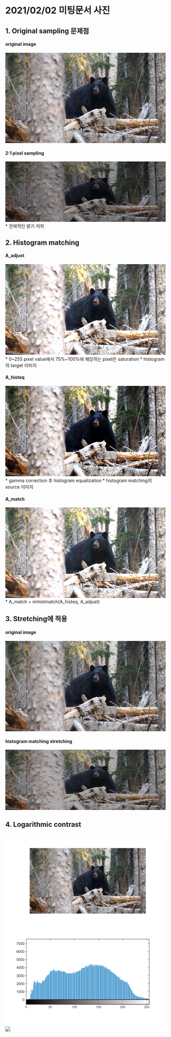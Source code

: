 # 2021/02/02 미팅문서 사진

## 1. Original sampling 문제점
#### original image
<img src = "./A.jpg">

#### 2:1 pixel sampling
<img src = "./A_resize.jpg">
 * 전체적인 밝기 저하


## 2. Histogram matching
#### A_adjust
<img src = "./A_adjust.jpg">
 * 0~255 pixel value에서 75%~100%에 해당하는 pixel은 saturation
 * histogram의 target 이미지

#### A_histeq
<img src = "./A_histeq.jpg">
 * gamma correction 후 histogram equalization
 * histogram matching의 source 이미지

#### A_match
<img src = "./A_match.jpg">
 * A_match = imhistmatch(A_histeq, A_adjust)


## 3. Stretching에 적용
#### original image
<img src = "./A.jpg">

#### histogram matching stretching
<img src = "./B.bmp">

## 4. Logarithmic contrast
<img src = "./original.bmp" width="500">
<img src = "./adaptivetonemapped.bmp" width="500">
